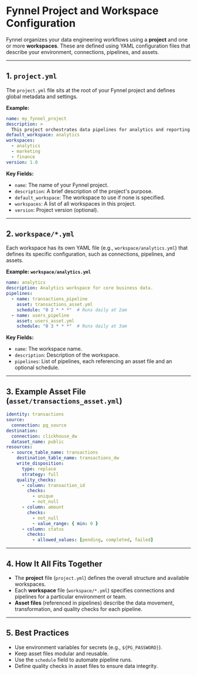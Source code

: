 # Fynnel Project and Workspace Configuration

Fynnel organizes your data engineering workflows using a **project** and one or more **workspaces**. These are defined using YAML configuration files that describe your environment, connections, pipelines, and assets.

---

## 1. `project.yml`

The `project.yml` file sits at the root of your Fynnel project and defines global metadata and settings.

**Example:**

```yaml
name: my_fynnel_project
description: >
  This project orchestrates data pipelines for analytics and reporting.
default_workspace: analytics
workspaces:
  - analytics
  - marketing
  - finance
version: 1.0
```

**Key Fields:**
- `name`: The name of your Fynnel project.
- `description`: A brief description of the project's purpose.
- `default_workspace`: The workspace to use if none is specified.
- `workspaces`: A list of all workspaces in this project.
- `version`: Project version (optional).

---

## 2. `workspace/*.yml`

Each workspace has its own YAML file (e.g., `workspace/analytics.yml`) that defines its specific configuration, such as connections, pipelines, and assets.

**Example: `workspace/analytics.yml`**

```yaml
name: analytics
description: Analytics workspace for core business data.
pipelines:
  - name: transactions_pipeline
    asset: transactions_asset.yml
    schedule: "0 2 * * *"  # Runs daily at 2am
  - name: users_pipeline
    asset: users_asset.yml
    schedule: "0 3 * * *"  # Runs daily at 3am
```

**Key Fields:**
- `name`: The workspace name.
- `description`: Description of the workspace.
- `pipelines`: List of pipelines, each referencing an asset file and an optional schedule.

---

## 3. Example Asset File (`asset/transactions_asset.yml`)

```yaml
identity: transactions
source:
  connection: pg_source
destination:
  connection: clickhouse_dw
  dataset_name: public
resources:
  - source_table_name: transactions
    destination_table_name: transactions_dw
    write_disposition:
      type: replace
      strategy: full
    quality_checks:
      - column: transaction_id
        checks:
          - unique
          - not_null
      - column: amount
        checks:
          - not_null
          - value_range: { min: 0 }
      - column: status
        checks:
          - allowed_values: [pending, completed, failed]
```

---

## 4. How It All Fits Together

- The **project** file (`project.yml`) defines the overall structure and available workspaces.
- Each **workspace** file (`workspace/*.yml`) specifies connections and pipelines for a particular environment or team.
- **Asset files** (referenced in pipelines) describe the data movement, transformation, and quality checks for each pipeline.

---

## 5. Best Practices

- Use environment variables for secrets (e.g., `${PG_PASSWORD}`).
- Keep asset files modular and reusable.
- Use the `schedule` field to automate pipeline runs.
- Define quality checks in asset files to ensure data integrity.

